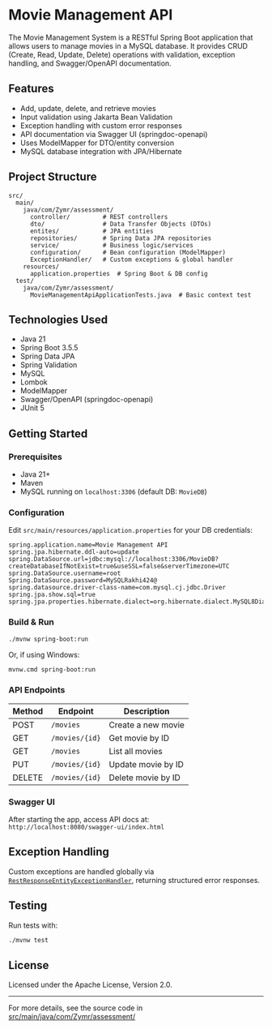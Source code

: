 # Movie Management API

The Movie Management System is a RESTful Spring Boot application that allows users to manage movies in a MySQL database. It provides CRUD (Create, Read, Update, Delete) operations with validation, exception handling, and Swagger/OpenAPI documentation.

## Features

- Add, update, delete, and retrieve movies
- Input validation using Jakarta Bean Validation
- Exception handling with custom error responses
- API documentation via Swagger UI (springdoc-openapi)
- Uses ModelMapper for DTO/entity conversion
- MySQL database integration with JPA/Hibernate

## Project Structure

```
src/
  main/
    java/com/Zymr/assessment/
      controller/         # REST controllers
      dto/                # Data Transfer Objects (DTOs)
      entites/            # JPA entities
      repositories/       # Spring Data JPA repositories
      service/            # Business logic/services
      configuration/      # Bean configuration (ModelMapper)
      ExceptionHandler/   # Custom exceptions & global handler
    resources/
      application.properties  # Spring Boot & DB config
  test/
    java/com/Zymr/assessment/
      MovieManagementApiApplicationTests.java  # Basic context test
```

## Technologies Used

- Java 21
- Spring Boot 3.5.5
- Spring Data JPA
- Spring Validation
- MySQL
- Lombok
- ModelMapper
- Swagger/OpenAPI (springdoc-openapi)
- JUnit 5

## Getting Started

### Prerequisites

- Java 21+
- Maven
- MySQL running on `localhost:3306` (default DB: `MovieDB`)

### Configuration

Edit `src/main/resources/application.properties` for your DB credentials:

```properties
spring.application.name=Movie Management API
spring.jpa.hibernate.ddl-auto=update
spring.DataSource.url=jdbc:mysql://localhost:3306/MovieDB?createDatabaseIfNotExist=true&useSSL=false&serverTimezone=UTC
spring.DataSource.username=root
Spring.DataSource.password=MySQLRakhi424@
spring.datasource.driver-class-name=com.mysql.cj.jdbc.Driver
spring.jpa.show.sql=true
spring.jpa.properties.hibernate.dialect=org.hibernate.dialect.MySQL8Dialect
```

### Build & Run

```sh
./mvnw spring-boot:run
```
Or, if using Windows:
```sh
mvnw.cmd spring-boot:run
```

### API Endpoints

| Method | Endpoint         | Description          |
|--------|------------------|----------------------|
| POST   | `/movies`        | Create a new movie   |
| GET    | `/movies/{id}`   | Get movie by ID      |
| GET    | `/movies`        | List all movies      |
| PUT    | `/movies/{id}`   | Update movie by ID   |
| DELETE | `/movies/{id}`   | Delete movie by ID   |

### Swagger UI

After starting the app, access API docs at:  
`http://localhost:8080/swagger-ui/index.html`

## Exception Handling

Custom exceptions are handled globally via [`RestResponseEntityExceptionHandler`](src/main/java/com/Zymr/assessment/ExceptionHandler/RestResponseEntityExceptionHandler.java), returning structured error responses.

## Testing

Run tests with:

```sh
./mvnw test
```

## License

Licensed under the Apache License, Version 2.0.

---

For more details, see the source code in [src/main/java/com/Zymr/assessment/](src/main/java/com/Zymr/assessment/)
